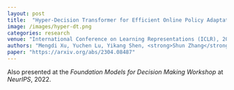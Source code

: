 ```yaml
---
layout: post
title:  "Hyper-Decision Transformer for Efficient Online Policy Adaptation"
image: /images/hyper-dt.png
categories: research
venue: "International Conference on Learning Representations (ICLR), 2023"
authors: "Mengdi Xu, Yuchen Lu, Yikang Shen, <strong>Shun Zhang</strong>, Ding Zhao, and Chuang Gan"
paper: "https://arxiv.org/abs/2304.08487"
---
```

Also presented at the _Foundation Models for Decision Making Workshop_ at _NeurIPS_, 2022.

